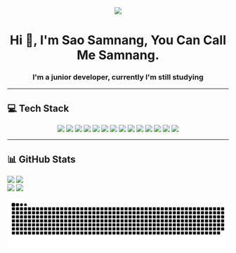 <!-- Make sure you have Bootstrap included -->
<link href="https://cdn.jsdelivr.net/npm/bootstrap@5.3.0/dist/css/bootstrap.min.css" rel="stylesheet">
<div align="center">
  <img height="200" src="https://i.imgflip.com/65efzo.gif"  />
</div>
<h1 align="center">Hi 👋, I'm Sao Samnang, You Can Call Me Samnang.</h1>
<h3 align="center">I'm a junior developer, currently I'm still studying</h3>

---

## 💻 Tech Stack

<p align="center">
  <img src="https://img.shields.io/badge/c-%2300599C.svg?style=for-the-badge&logo=c&logoColor=white"/>
  <img src="https://img.shields.io/badge/c%23-%23239120.svg?style=for-the-badge&logo=csharp&logoColor=white"/>
  <img src="https://img.shields.io/badge/css3-%231572B6.svg?style=for-the-badge&logo=css3&logoColor=white"/>
  <img src="https://img.shields.io/badge/html5-%23E34F26.svg?style=for-the-badge&logo=html5&logoColor=white"/>
  <img src="https://img.shields.io/badge/javascript-%23323330.svg?style=for-the-badge&logo=javascript&logoColor=%23F7DF1E"/>
  <img src="https://img.shields.io/badge/php-%23777BB4.svg?style=for-the-badge&logo=php&logoColor=white"/>
  <img src="https://img.shields.io/badge/apache-%23D42029.svg?style=for-the-badge&logo=apache&logoColor=white"/>
  <img src="https://img.shields.io/badge/mysql-4479A1.svg?style=for-the-badge&logo=mysql&logoColor=white"/>
  <img src="https://img.shields.io/badge/Canva-%2300C4CC.svg?style=for-the-badge&logo=Canva&logoColor=white"/>
  <img src="https://img.shields.io/badge/github-%23121011.svg?style=for-the-badge&logo=github&logoColor=white"/>
  <img src="https://img.shields.io/badge/git-%23F05033.svg?style=for-the-badge&logo=git&logoColor=white"/>
  <img src="https://img.shields.io/badge/CodeIgniter-%23EF4223.svg?style=for-the-badge&logo=codeIgniter&logoColor=white"/>
  <img src="https://img.shields.io/badge/jquery-%230769AD.svg?style=for-the-badge&logo=jquery&logoColor=white"/>
  <img src="https://img.shields.io/badge/bootstrap-%238511FA.svg?style=for-the-badge&logo=bootstrap&logoColor=white"/>
</p>

---

## 📊 GitHub Stats

<div class="container">
  <div class="row">
    <div class="col-md-6">
      <img src="https://github-readme-stats.vercel.app/api?username=Sao-Samnang&theme=dark&hide_border=false&include_all_commits=true&count_private=true" width="45%" />
      <img src="https://nirzak-streak-stats.vercel.app/?user=Sao-Samnang&theme=dark&hide_border=false" width="45%" />
    </div>
    <div class="col-md-6">
       <img src="https://github-readme-stats.vercel.app/api/top-langs/?username=Sao-Samnang&theme=dark&hide_border=false&include_all_commits=true&count_private=true&layout=compact" width="45%" />
        <img src="https://github-contributor-stats.vercel.app/api?username=Sao-Samnang&limit=5&theme=dark&combine_all_yearly_contributions=true" width="45%" />
    </div>
  </div>
</div>

<p align="center">
  <picture>
    <source media="(prefers-color-scheme: dark)" srcset="https://raw.githubusercontent.com/Sao-samnang/Sao-Samnang/output/github-snake-dark.svg" />
    <source media="(prefers-color-scheme: light)" srcset="https://raw.githubusercontent.com/Sao-samnang/Sao-Samnang/output/github-snake.svg" />
    <img alt="github-snake" src="https://raw.githubusercontent.com/Sao-samnang/Sao-Samnang/output/github-snake.svg" />
  </picture>
</p>

